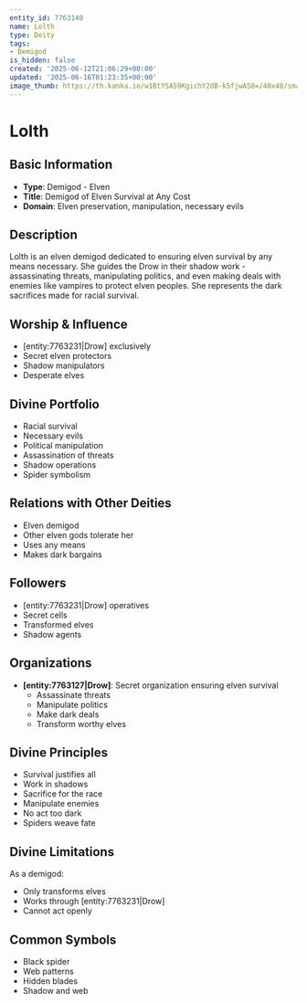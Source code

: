 ```yaml
---
entity_id: 7763140
name: Lolth
type: Deity
tags:
- Demigod
is_hidden: false
created: '2025-06-12T21:06:29+00:00'
updated: '2025-06-16T01:23:35+00:00'
image_thumb: https://th.kanka.io/w1BtYSA59KgichY2dB-k5fjwAS0=/40x40/smart/src/campaigns/322885/9f0da608-732b-43b9-bdb5-335992506216.png
---
```


# Lolth

## Basic Information

- **Type**: Demigod - Elven
- **Title**: Demigod of Elven Survival at Any Cost
- **Domain**: Elven preservation, manipulation, necessary evils

## Description

Lolth is an elven demigod dedicated to ensuring elven survival by any means necessary. She guides the Drow in their shadow work - assassinating threats, manipulating politics, and even making deals with enemies like vampires to protect elven peoples. She represents the dark sacrifices made for racial survival.

## Worship & Influence

- [entity:7763231|Drow] exclusively
- Secret elven protectors
- Shadow manipulators
- Desperate elves

## Divine Portfolio

- Racial survival
- Necessary evils
- Political manipulation
- Assassination of threats
- Shadow operations
- Spider symbolism

## Relations with Other Deities

- Elven demigod
- Other elven gods tolerate her
- Uses any means
- Makes dark bargains

## Followers

- [entity:7763231|Drow] operatives
- Secret cells
- Transformed elves
- Shadow agents

## Organizations

- **[entity:7763127|Drow]**: Secret organization ensuring elven survival
  - Assassinate threats
  - Manipulate politics
  - Make dark deals
  - Transform worthy elves

## Divine Principles

- Survival justifies all
- Work in shadows
- Sacrifice for the race
- Manipulate enemies
- No act too dark
- Spiders weave fate

## Divine Limitations

As a demigod:

- Only transforms elves
- Works through [entity:7763231|Drow]
- Cannot act openly

## Common Symbols

- Black spider
- Web patterns
- Hidden blades
- Shadow and web